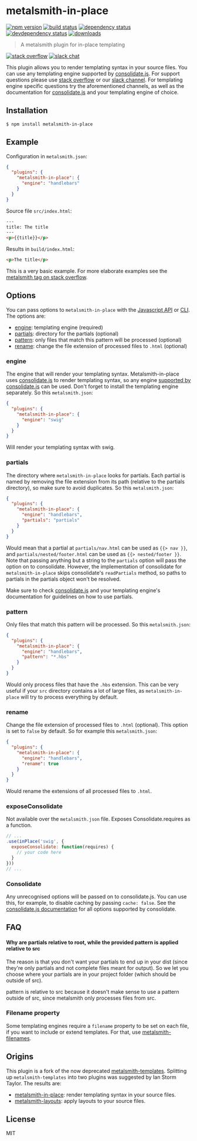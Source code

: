 # metalsmith-in-place

[![npm version][version-badge]][version-url]
[![build status][build-badge]][build-url]
[![dependency status][dependency-badge]][dependency-url]
[![devdependency status][devdependency-badge]][devdependency-url]
[![downloads][downloads-badge]][downloads-url]

> A metalsmith plugin for in-place templating

[![stack overflow][stackoverflow-badge]][stackoverflow-url]
[![slack chat][slack-badge]][slack-url]

This plugin allows you to render templating syntax in your source files. You can use any templating engine supported by [consolidate.js](https://github.com/tj/consolidate.js#supported-template-engines). For support questions please use [stack overflow][stackoverflow-url] or our [slack channel][slack-url]. For templating engine specific questions try the aforementioned channels, as well as the documentation for [consolidate.js](https://github.com/tj/consolidate.js) and your templating engine of choice.

## Installation

```
$ npm install metalsmith-in-place
```

## Example

Configuration in `metalsmith.json`:

```json
{
  "plugins": {
    "metalsmith-in-place": {
      "engine": "handlebars"
    }
  }
}
```

Source file `src/index.html`:

```html
---
title: The title
---
<p>{{title}}</p>
```

Results in `build/index.html`:

```html
<p>The title</p>
```

This is a very basic example. For more elaborate examples see the [metalsmith tag on stack overflow][stackoverflow-url].

## Options

You can pass options to `metalsmith-in-place` with the [Javascript API](https://github.com/segmentio/metalsmith#api) or [CLI](https://github.com/segmentio/metalsmith#cli). The options are:

* [engine](#engine): templating engine (required)
* [partials](#partials): directory for the partials (optional)
* [pattern](#pattern): only files that match this pattern will be processed (optional)
* [rename](#rename): change the file extension of processed files to `.html` (optional)

### engine

The engine that will render your templating syntax. Metalsmith-in-place uses [consolidate.js](https://github.com/tj/consolidate.js) to render templating syntax, so any engine [supported by consolidate.js](https://github.com/tj/consolidate.js#supported-template-engines) can be used. Don't forget to install the templating engine separately. So this `metalsmith.json`:

```json
{
  "plugins": {
    "metalsmith-in-place": {
      "engine": "swig"
    }
  }
}
```

Will render your templating syntax with swig.

### partials

The directory where `metalsmith-in-place` looks for partials. Each partial is named by removing the file extension from its path (relative to the partials directory), so make sure to avoid duplicates. So this `metalsmith.json`:

```json
{
  "plugins": {
    "metalsmith-in-place": {
      "engine": "handlebars",
      "partials": "partials"
    }
  }
}
```

Would mean that a partial at `partials/nav.html` can be used as `{{> nav }}`, and `partials/nested/footer.html` can be used as `{{> nested/footer }}`. Note that passing anything but a string to the `partials` option will pass the option on to consolidate. However, the implementation of consolidate for `metalsmith-in-place` skips consolidate's `readPartials` method, so paths to partials in the partials object won't be resolved.

Make sure to check [consolidate.js](https://github.com/tj/consolidate.js) and your templating engine's documentation for guidelines on how to use partials.

### pattern

Only files that match this pattern will be processed. So this `metalsmith.json`:

```json
{
  "plugins": {
    "metalsmith-in-place": {
      "engine": "handlebars",
      "pattern": "*.hbs"
    }
  }
}
```

Would only process files that have the `.hbs` extension. This can be very useful if your `src` directory contains a lot of large files, as `metalsmith-in-place` will try to process everything by default.

### rename

Change the file extension of processed files to `.html` (optional). This option is set to `false` by default. So for example this `metalsmith.json`:

```json
{
  "plugins": {
    "metalsmith-in-place": {
      "engine": "handlebars",
      "rename": true
    }
  }
}
```

Would rename the extensions of all processed files to `.html`.

### exposeConsolidate

Not available over the `metalsmith.json` file.
Exposes Consolidate.requires as a function.

```js
// ...
.use(inPlace('swig', {
  exposeConsolidate: function(requires) {
    // your code here
  }
}))
// ...
```

### Consolidate

Any unrecognised options will be passed on to consolidate.js. You can use this, for example, to disable caching by passing `cache: false`. See the [consolidate.js documentation](https://github.com/tj/consolidate.js) for all options supported by consolidate.

## FAQ

#### Why are partials relative to root, while the provided pattern is applied relative to src

The reason is that you don't want your partials to end up in your dist (since they're only partials and not complete files meant for output). So we let you choose where your partials are in your project folder (which should be outside of src).

pattern is relative to src because it doesn't make sense to use a pattern outside of src, since metalsmith only processes files from src.

### Filename property

Some templating engines require a `filename` property to be set on each file, if you want to include or extend templates. For that, use [metalsmith-filenames](https://github.com/MoOx/metalsmith-filenames).

## Origins

This plugin is a fork of the now deprecated [metalsmith-templates](https://github.com/segmentio/metalsmith-templates). Splitting up `metalsmith-templates` into two plugins was suggested by Ian Storm Taylor. The results are:

* [metalsmith-in-place](https://github.com/superwolff/metalsmith-in-place): render templating syntax in your source files.
* [metalsmith-layouts](https://github.com/superwolff/metalsmith-layouts): apply layouts to your source files.

## License

MIT

[build-badge]: https://travis-ci.org/superwolff/metalsmith-in-place.svg
[build-url]: https://travis-ci.org/superwolff/metalsmith-in-place
[dependency-badge]: https://david-dm.org/superwolff/metalsmith-in-place.svg
[dependency-url]: https://david-dm.org/superwolff/metalsmith-in-place
[devdependency-badge]: https://david-dm.org/superwolff/metalsmith-in-place/dev-status.svg
[devdependency-url]: https://david-dm.org/superwolff/metalsmith-in-place#info=devDependencies
[downloads-badge]: https://img.shields.io/npm/dm/metalsmith-in-place.svg
[downloads-url]: https://www.npmjs.com/package/metalsmith-in-place
[slack-badge]: https://img.shields.io/badge/Slack-Join%20Chat%20→-blue.svg
[slack-url]: http://metalsmith-slack.herokuapp.com/
[stackoverflow-badge]: https://img.shields.io/badge/stack%20overflow-%23metalsmith-red.svg
[stackoverflow-url]: http://stackoverflow.com/questions/tagged/metalsmith
[version-badge]: https://img.shields.io/npm/v/metalsmith-in-place.svg
[version-url]: https://www.npmjs.com/package/metalsmith-in-place
